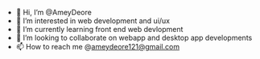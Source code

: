 - 👋 Hi, I’m @AmeyDeore
- 👀 I’m interested in web development and ui/ux
- 🌱 I’m currently learning front end web devlopment
- 💞️ I’m looking to collaborate on webapp and desktop app developments
- 📫 How to reach me @ameydeore121@gmail.com

<!---
AmeyDeore/AmeyDeore is a ✨ special ✨ repository because its `README.md` (this file) appears on your GitHub profile.
You can click the Preview link to take a look at your changes.
--->
